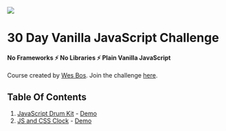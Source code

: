 ![](https://camo.githubusercontent.com/13a16597bc17b350b043e30ab701082fc276d3c4/68747470733a2f2f6a61766173637269707433302e636f6d2f696d616765732f4a53332d736f6369616c2d73686172652e706e67)

# 30 Day Vanilla JavaScript Challenge


#### **No Frameworks :zap: No Libraries :zap: Plain Vanilla JavaScript**

Course created by [Wes Bos](https://github.com/wesbos).
Join the challenge [here](https://javascript30.com/).

## Table Of Contents

1.  [JavaScript Drum Kit](/01-JavaScript-Drum-Kit) - [Demo](https://ramigs-js30-01.netlify.com/)
2.  [JS and CSS Clock](02-JS-and-CSS-Clock) - [Demo](https://ramigs-js30-02.netlify.com/)
